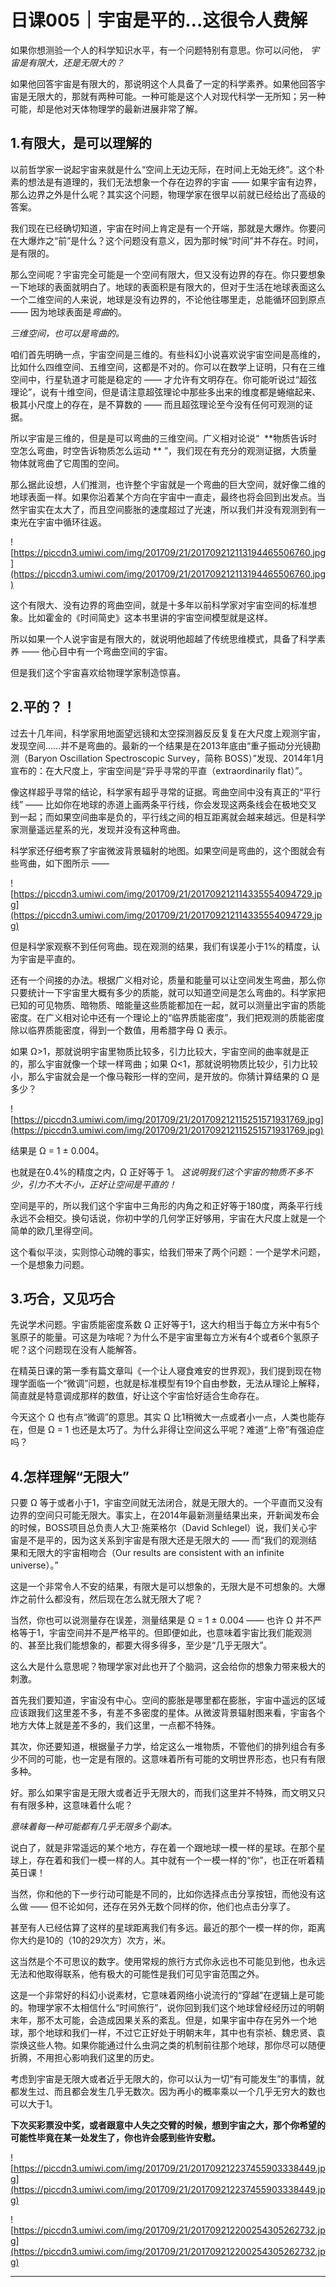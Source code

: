 # 日课005｜宇宙是平的…这很令人费解

如果你想测验一个人的科学知识水平，有一个问题特别有意思。你可以问他， *宇宙是有限大，还是无限大的？*

如果他回答宇宙是有限大的，那说明这个人具备了一定的科学素养。如果他回答宇宙是无限大的，那就有两种可能。一种可能是这个人对现代科学一无所知；另一种可能，却是他对天体物理学的最新进展非常了解。

## 1.有限大，是可以理解的

以前哲学家一说起宇宙来就是什么“空间上无边无际，在时间上无始无终”。这个朴素的想法是有道理的，我们无法想象一个存在边界的宇宙 —— 如果宇宙有边界，那么边界之外是什么呢？其实这个问题，物理学家在很早以前就已经给出了高级的答案。

我们现在已经确切知道，宇宙在时间上肯定是有一个开端，那就是大爆炸。你要问在大爆炸之“前”是什么？这个问题没有意义，因为那时候“时间”并不存在。时间，是有限的。

那么空间呢？宇宙完全可能是一个空间有限大，但又没有边界的存在。你只要想象一下地球的表面就明白了。地球的表面积是有限大的，但对于生活在地球表面这么一个二维空间的人来说，地球是没有边界的，不论他往哪里走，总能循环回到原点 —— 因为地球表面是*弯曲*的。

 *三维空间，也可以是弯曲的。*

咱们首先明确一点，宇宙空间是三维的。有些科幻小说喜欢说宇宙空间是高维的，比如什么四维空间、五维空间，这都是不对的。你可以在数学上证明，只有在三维空间中，行星轨道才可能是稳定的 —— 才允许有文明存在。你可能听说过“超弦理论”，说有十维空间，但是请注意超弦理论中那些多出来的维度都是蜷缩起来、极其小尺度上的存在，是不算数的 —— 而且超弦理论至今没有任何可观测的证据。

所以宇宙是三维的，但是是可以弯曲的三维空间。广义相对论说“  **物质告诉时空怎么弯曲，时空告诉物质怎么运动 ** ”，我们现在有充分的观测证据，大质量物体就弯曲了它周围的空间。

那么据此设想，人们推测，也许整个宇宙就是一个弯曲的巨大空间，就好像二维的地球表面一样。如果你沿着某个方向在宇宙中一直走，最终也将会回到出发点。当然宇宙实在太大了，而且空间膨胀的速度超过了光速，所以我们并没有观测到有一束光在宇宙中循环往返。

![https://piccdn3.umiwi.com/img/201709/21/201709212113194465506760.jpg](https://piccdn3.umiwi.com/img/201709/21/201709212113194465506760.jpg)

这个有限大、没有边界的弯曲空间，就是十多年以前科学家对宇宙空间的标准想象。比如霍金的《时间简史》这本书里讲的宇宙空间模型就是这样。

所以如果一个人说宇宙是有限大的，就说明他超越了传统思维模式，具备了科学素养 —— 他心目中有一个弯曲空间的宇宙。

但是我们这个宇宙喜欢给物理学家制造惊喜。

## 2.平的？！

过去十几年间，科学家用地面望远镜和太空探测器反反复复在大尺度上观测宇宙，发现空间……并不是弯曲的。最新的一个结果是在2013年底由“重子振动分光镜勘测（Baryon Oscillation Spectroscopic Survey，简称 BOSS）”发现、2014年1月宣布的：在大尺度上，宇宙空间是“异乎寻常的平直（extraordinarily flat）”。

像这样超乎寻常的结论，科学家有超乎寻常的证据。弯曲空间中没有真正的“平行线” —— 比如你在地球的赤道上画两条平行线，你会发现这两条线会在极地交叉到一起；而如果空间曲率是负的，平行线之间的相互距离就会越来越远。但是科学家测量遥远星系的光，发现并没有这种弯曲。

科学家还仔细考察了宇宙微波背景辐射的地图。如果空间是弯曲的，这个图就会有些弯曲，如下图所示 ——

![https://piccdn3.umiwi.com/img/201709/21/201709212114335554094729.jpg](https://piccdn3.umiwi.com/img/201709/21/201709212114335554094729.jpg)

但是科学家观察不到任何弯曲。现在观测的结果，我们有误差小于1%的精度，认为宇宙是平直的。

还有一个间接的办法。根据广义相对论，质量和能量可以让空间发生弯曲，那么你只要统计一下宇宙里大概有多少的质能，就可以知道空间是怎么弯曲的。科学家把已知的可见物质、暗物质、暗能量这些质能都加在一起，就可以测量出宇宙的质能密度。在广义相对论中还有一个理论上的“临界质能密度”，我们把观测的质能密度除以临界质能密度，得到一个数值，用希腊字母 Ω 表示。

如果 Ω>1，那就说明宇宙里物质比较多，引力比较大，宇宙空间的曲率就是正的，那么宇宙就像一个球一样弯曲；如果 Ω<1，那就说明物质比较少，引力比较小，那么宇宙就会是一个像马鞍形一样的空间，是开放的。你猜计算结果的 Ω 是多少？

![https://piccdn3.umiwi.com/img/201709/21/201709212115251571931769.jpg](https://piccdn3.umiwi.com/img/201709/21/201709212115251571931769.jpg)

结果是 Ω = 1 ± 0.004。

也就是在0.4%的精度之内，Ω 正好等于 1。 *这说明我们这个宇宙的物质不多不少，引力不大不小，正好让空间是平直的！*

空间是平的，所以我们这个宇宙中三角形的内角之和正好等于180度，两条平行线永远不会相交。换句话说，你初中学的几何学正好够用，宇宙在大尺度上就是一个简单的欧几里得空间。

这个看似平淡，实则惊心动魄的事实，给我们带来了两个问题：一个是学术问题，一个是想象力问题。

## 3.巧合，又见巧合

先说学术问题。宇宙质能密度系数 Ω 正好等于1，这大约相当于每立方米中有5个氢原子的能量。可这是为啥呢？为什么不是宇宙里每立方米有4个或者6个氢原子呢？这个问题现在没有人能解答。

在精英日课的第一季有篇文章叫《一个让人寝食难安的世界观》，我们提到现在物理学面临一个“微调”问题，也就是标准模型有19个自由参数，无法从理论上解释，简直就是特意调成那样的数值，好让这个宇宙恰好适合生命存在。

今天这个 Ω 也有点“微调”的意思。其实 Ω 比1稍微大一点或者小一点，人类也能存在，但是 Ω = 1 也还是太巧了。为什么非得让空间这么平呢？难道“上帝”有强迫症吗？

## 4.怎样理解“无限大”

只要 Ω 等于或者小于1，宇宙空间就无法闭合，就是无限大的。一个平直而又没有边界的空间只可能无限大。事实上，在2014年最新测量结果出来，开新闻发布会的时候，BOSS项目总负责人大卫·施莱格尔（David Schlegel）说，我们关心宇宙是不是平的，因为这关系到宇宙是有限大还是无限大的 —— 而“我们的观测结果和无限大的宇宙相吻合（Our results are consistent with an infinite universe）。”

这是一个非常令人不安的结果，有限大是可以想象的，无限大是不可想象的。大爆炸之前什么都没有，然后现在怎么就无限大了呢？

当然，你也可以说测量存在误差，测量结果是 Ω = 1 ± 0.004 —— 也许 Ω 并不严格等于1，宇宙空间并不是严格平的。但即便如此，也意味着宇宙比我们能观测的、甚至比我们能想象的，都要大得多得多，至少是“几乎无限大”。

这么大是什么意思呢？物理学家对此也开了个脑洞，这会给你的想象力带来极大的刺激。

首先我们要知道，宇宙没有中心。空间的膨胀是哪里都在膨胀，宇宙中遥远的区域应该跟我们这里差不多，有差不多密度的星体。从微波背景辐射图来看，宇宙各个地方大体上就是差不多的，我们这里，一点都不特殊。

其次，你还要知道，根据量子力学，给定这么一堆物质，不管他们的排列组合有多少不同的可能，也一定是有限的。这意味着所有可能的文明世界形态，也只有有限多种。

好。那么如果宇宙是无限大或者近乎无限大的，而我们这里并不特殊，而文明又只有有限多种，这意味着什么呢？

 *意味着每一种可能都有几乎无限多个副本。*

说白了，就是非常遥远的某个地方，存在着一个跟地球一模一样的星球。在那个星球上，存在着和我们一模一样的人。其中就有一个一模一样的“你”，也正在听着精英日课！

当然，你和他的下一步行动可能是不同的，比如你选择点击分享按钮，而他没有这么做 —— 但不论如何，还存在另外无数个同样的你，他们也点击分享了。

甚至有人已经估算了这样的星球距离我们有多远。最近的那个一模一样的你，距离你大约是10的（10的29次方）次方，米。  

这当然是个不可思议的数字。使用常规的旅行方式你永远也不可能见到他，也永远无法和他取得联系，他有极大的可能性是我们可见宇宙范围之外。

这是一个非常好的科幻小说素材，它意味着网络小说流行的“穿越”在逻辑上是可能的。物理学家不太相信什么“时间旅行”，说你回到我们这个地球曾经经历过的明朝末年，那不太可能，会造成因果关系的紊乱。但是，如果宇宙中存在另外一个地球，那个地球和我们一样，不过它正好处于明朝末年，其中也有崇祯、魏忠贤、袁崇焕这些人物。如果你能通过什么虫洞之类的机制前往那个地球，那你尽可以随便折腾，不用担心影响我们这里的历史。

考虑到宇宙是无限大或者近乎无限大的，你可以认为一切“有可能发生”的事情，就都发生过、而且都会发生几乎无数次。因为再小的概率乘以一个几乎无穷大的数也可以大于1。

 **下次买彩票没中奖，或者跟意中人失之交臂的时候，想到宇宙之大，那个你希望的可能性毕竟在某一处发生了，你也许会感到些许安慰。**

![https://piccdn3.umiwi.com/img/201709/21/201709212237455903338449.jpg](https://piccdn3.umiwi.com/img/201709/21/201709212237455903338449.jpg)

![https://piccdn3.umiwi.com/img/201709/21/201709212200254305262732.jpg](https://piccdn3.umiwi.com/img/201709/21/201709212200254305262732.jpg)

---
